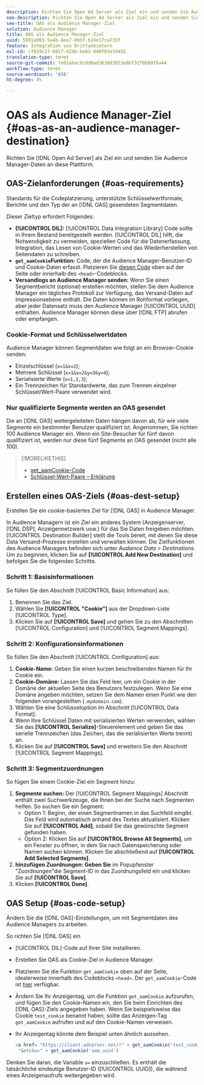 ```yaml
---
description: Richten Sie Open Ad Server als Ziel ein und senden Sie Audience Manager-Daten an diese Plattform.
seo-description: Richten Sie Open Ad Server als Ziel ein und senden Sie Audience Manager-Daten an diese Plattform.
seo-title: OAS als Audience Manager-Ziel
solution: Audience Manager
title: OAS als Audience Manager-Ziel
uuid: 5891a063-5a4b-4ea7-865f-b24e17ca735f
feature: Integration von Drittanbietern
exl-id: cf919c27-691f-424b-be83-040f03e34455
translation-type: tm+mt
source-git-commit: fe01ebac8c0d0ad3630d3853e0bf32f0b00f6a44
workflow-type: tm+mt
source-wordcount: '658'
ht-degree: 4%

---
```


# OAS als Audience Manager-Ziel {#oas-as-an-audience-manager-destination}

Richten Sie [!DNL Open Ad Server] als Ziel ein und senden Sie Audience Manager-Daten an diese Plattform.

## OAS-Zielanforderungen {#oas-requirements}

Standards für die Codeplatzierung, unterstützte Schlüsselwertformate, Berichte und den Typ der an [!DNL OAS] gesendeten Segmentdaten.

<!-- aam-oas-requirements.xml -->

Dieser Zieltyp erfordert Folgendes:

* **[!UICONTROL DIL]:** [!UICONTROL Data Integration Library] Code sollte in Ihrem Bestand bereitgestellt werden. [!UICONTROL DIL] hilft, die Notwendigkeit zu vermeiden, speziellen Code für die Datenerfassung, Integration, das Lesen von Cookie-Werten und das Wiederherstellen von Seitendaten zu schreiben.
* **`get_aamCookie`Funktion:** Code, der die Audience Manager-Benutzer-ID und Cookie-Daten erfasst. Platzieren Sie [diesen Code](../../features/destinations/get-aam-cookie-code.md) oben auf der Seite oder innerhalb des `<head>`-Codeblocks.
* **Versandlogs an Audience Manager senden:** Wenn Sie einen Segmentbericht (optional) erstellen möchten, stellen Sie dem Audience Manager ein tägliches Protokoll zur Verfügung, das Versand-Daten auf Impressionsebene enthält. Die Daten können im Rohformat vorliegen, aber jeder Datensatz muss den Audience Manager [!UICONTROL UUID] enthalten. Audience Manager können diese über [!DNL FTP] abrufen oder empfangen.

### Cookie-Format und Schlüsselwertdaten

Audience Manager können Segmentdaten wie folgt an ein Browser-Cookie senden:

* Einzelschlüssel (`x=1&x=2`);
* Mehrere Schlüssel (`x=1&x=2&y=3&y=4`);
* Serialisierte Werte (`x=1,2,3`);
* Ein Trennzeichen für Standardwerte, das zum Trennen einzelner Schlüssel/Wert-Paare verwendet wird.

### Nur qualifizierte Segmente werden an OAS gesendet

Die an [!DNL OAS] weitergeleiteten Daten hängen davon ab, für wie viele Segmente ein bestimmter Benutzer qualifiziert ist. Angenommen, Sie richten 100 Audience Manager ein. Wenn ein Site-Besucher für fünf davon qualifiziert ist, werden nur diese fünf Segmente an OAS gesendet (nicht alle 100).

>[!MORELIKETHIS]
>
>* [get_aamCookie-Code](../../features/destinations/get-aam-cookie-code.md)
>* [Schlüssel-Wert-Paare – Erklärung](../../reference/key-value-pairs-explained.md)


## Erstellen eines OAS-Ziels {#oas-dest-setup}

Erstellen Sie ein cookie-basiertes Ziel für [!DNL OAS] in Audience Manager.

<!-- aam-oas-destination-setup.xml -->

In Audience Managern ist ein *Ziel* ein anderes System (Anzeigenserver, [!DNL DSP], Anzeigennetzwerk usw.) für das Sie Daten freigeben möchten. [!UICONTROL Destination Builder] stellt die Tools bereit, mit denen Sie diese Data Versand-Prozesse erstellen und verwalten können. Die Zielfunktionen des Audience Managers befinden sich unter *Audience Data > Destinations*. Um zu beginnen, klicken Sie auf **[!UICONTROL Add New Destination]** und befolgen Sie die folgenden Schritte.

### Schritt 1: Basisinformationen

So füllen Sie den Abschnitt [!UICONTROL Basic Information] aus:

1. Benennen Sie das Ziel.
1. Wählen Sie **[!UICONTROL "Cookie"]** aus der Dropdown-Liste [!UICONTROL Type].
1. Klicken Sie auf **[!UICONTROL Save]** und gehen Sie zu den Abschnitten [!UICONTROL Configuration] und [!UICONTROL Segment Mappings].

### Schritt 2: Konfigurationsinformationen

So füllen Sie den Abschnitt [!UICONTROL Configuration] aus:

1. **Cookie-Name:** Geben Sie einen kurzen beschreibenden Namen für Ihr Cookie ein.
1. **Cookie-Domäne:** Lassen Sie das Feld leer, um ein Cookie in der Domäne der aktuellen Seite des Benutzers festzulegen. Wenn Sie eine Domäne angeben möchten, setzen Sie dem Namen einen Punkt wie den folgenden vorangestellten (`.mydomain.com`).
1. Wählen Sie eine Schlüsseloption im Abschnitt [!UICONTROL Data Format].
1. Wenn Ihre Schlüssel Daten mit serialisierten Werten verwenden, wählen Sie das **[!UICONTROL Serialize]**-Steuerelement und geben Sie das serielle Trennzeichen (das Zeichen, das die serialisierten Werte trennt) an.
1. Klicken Sie auf **[!UICONTROL Save]** und erweitern Sie den Abschnitt [!UICONTROL Segment Mappings].

### Schritt 3: Segmentzuordnungen

So fügen Sie einem Cookie-Ziel ein Segment hinzu:

1. **Segmente suchen:** Der  [!UICONTROL Segment Mappings] Abschnitt enthält zwei Suchwerkzeuge, die Ihnen bei der Suche nach Segmenten helfen. So suchen Sie ein Segment:
   * Option 1: Beginn, der einen Segmentnamen in das Suchfeld eingibt. Das Feld wird automatisch anhand des Textes aktualisiert. Klicken Sie auf **[!UICONTROL Add]**, sobald Sie das gewünschte Segment gefunden haben.
   * Option 2: Klicken Sie auf **[!UICONTROL Browse All Segments]**, um ein Fenster zu öffnen, in dem Sie nach Datenspeicherung oder Namen suchen können. Klicken Sie abschließend auf **[!UICONTROL Add Selected Segments]**.
1. **hinzufügen Zuordnungen: Geben Sie** im Popupfenster &quot;Zuordnungen&quot;die Segment-ID in das Zuordnungsfeld ein und klicken Sie auf  **[!UICONTROL Save]**.
1. Klicken **[!UICONTROL Done]**.

## OAS Setup {#oas-code-setup}

Ändern Sie die [!DNL OAS]-Einstellungen, um mit Segmentdaten des Audience Managers zu arbeiten.

<!-- aam-oas-code.xml -->

So richten Sie [!DNL OAS] ein

* [!UICONTROL DIL]-Code auf Ihrer Site installieren.
* Erstellen Sie OAS als Cookie-Ziel in Audience Manager.
* Platzieren Sie die Funktion `get_aamCookie` oben auf der Seite, idealerweise innerhalb des Codeblocks `<head>`. Der `get_aamCookie`-Code ist [hier](../../features/destinations/get-aam-cookie-code.md) verfügbar.
* Ändern Sie Ihr Anzeigentag, um die Funktion `get_aamCookie` aufzurufen, und fügen Sie den Cookie-Namen ein, den Sie beim Einrichten des [!DNL OAS]-Ziels angegeben haben. Wenn Sie beispielsweise das Cookie `test_cookie` benannt haben, sollte das Anzeigen-Tag `get_aamCookie` aufrufen und auf den Cookie-Namen verweisen.
* Ihr Anzeigentag könnte dem Beispiel unten ähnlich aussehen.

   ```js
   <a href= "https://client.adserver.net/?" + get_aamCookie('test_cookie') +
    "&etc&u=" + get_aamCookie('aam_uuid')
   ```

Denken Sie daran, die Variable `u=` einzuschließen. Es enthält die tatsächliche eindeutige Benutzer-ID ([!UICONTROL UUID]), die während eines Anzeigenaufrufs weitergegeben wird.
